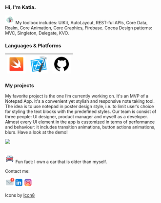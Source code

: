 ### Hi, I'm Katia.

<img src="https://github.com/K-Khud/K-Khud/blob/main/Images/hand-tools.png" width=30>
My toolbox includes: 
UIKit, AutoLayout, REST-ful APIs, Core Data, Realm, Core Animation, Core Graphics, Firebase. 
Cocoa Design patterns: MVC, Singleton, Delegate, KVO.

### Languages & Platforms
|<img src="https://github.com/K-Khud/K-Khud/blob/main/Images/swift.png" width=60> | <img src="https://github.com/K-Khud/K-Khud/blob/main/Images/xcode.png" width=60> | <img src="https://github.com/K-Khud/K-Khud/blob/main/Images/github.png" width=60> | 
|:---:|:---:|:---:|

### My projects

My favorite project is the one I’m currently working on. It's an MVP of a Notepad App.
It's a convenient yet stylish and responsive note taking tool. 
The idea is to use notepad in poster design style, i.e. to limit user’s choice for styling the text blocks with the predefined styles. 
Our team is consist of three people: UI designer, product manager and myself as a developer. 
Almost every UI element in the app is customized in terms of performance and behaviour: it includes transition animations, button actions animations, blurs. 
Have a look at the demo!
<p align="left">
  <img src="https://github.com/K-Khud/K-Khud/blob/main/Images/MVP-1.gif" width=300>
  <br><br>
</p>

<img src="https://github.com/K-Khud/K-Khud/blob/main/Images/car.png" width=30> 
Fun fact: I own a car that is older than myself.

Contact me: 

<a href="katerina.koreneva@gmail.com">
  <img align="left" alt="Katia Khudzhamkulova" width="30px" src="https://github.com/K-Khud/K-Khud/blob/main/Images/mail.png" />
</a>
<a href="https://www.linkedin.com/in/ekaterina-khudzhamkulova-00094315b/">
  <img align="left" alt="Katia Khudzhamkulova" width="30px" src="https://github.com/K-Khud/K-Khud/blob/main/Images/linkedin.png" />
</a>
<a href="https://www.instagram.com/katia_hood/">
  <img align="left" alt="Katia Khudzhamkulova" width="30px" src="https://github.com/K-Khud/K-Khud/blob/main/Images/instagram.png" />
</a>
<br/><br/>

Icons by [Icon8](https://icons8.com)
